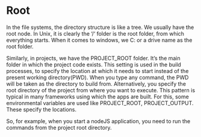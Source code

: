 # Root
In the file systems, the directory structure is like a tree. We usually have the root node. In Unix, it is clearly the ‘/‘ folder is the root folder, from which everything starts. When it comes to windows, we C: or a drive name as the root folder.

Similarly, in projects, we have the PROJECT_ROOT folder. It’s the main folder in which the project code exists. This setting is used in the build processes, to specify the location at which it needs to start instead of the present working directory(PWD). When you type any command, the PWD will be taken as the directory to build from. Alternatively, you specify the root directory of the project from where you want to execute. This pattern is typical in many frameworks using which the apps are built. For this, some environmental variables are used like PROJECT_ROOT, PROJECT_OUTPUT. These specify the locations.

So, for example, when you start a nodeJS application, you need to run the commands from the project root directory.
